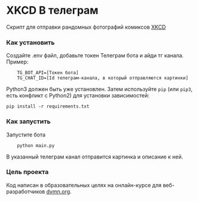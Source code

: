 # XKCD В телеграм

Скрипт для отправки рандомных фотографий комиксов [XKCD](https://xkcd.com/)
### Как установить
Создайте .env файл, добавьте токен Телеграм бота и айди тг канала.
Пример:
```
    TG_BOT_API=[Токен бота]
    TG_CHAT_ID=[Id телеграм-канала, в который отправляются картинки]
```

Python3 должен быть уже установлен. 
Затем используйте `pip` (или `pip3`, есть конфликт с Python2) для установки зависимостей:
```
pip install -r requirements.txt
```

### Как запустить

Запустите бота

```
    python main.py
```
В указанный телеграм канал отправится картинка и описание к ней.

### Цель проекта

Код написан в образовательных целях на онлайн-курсе для веб-разработчиков [dvmn.org](https://dvmn.org/).